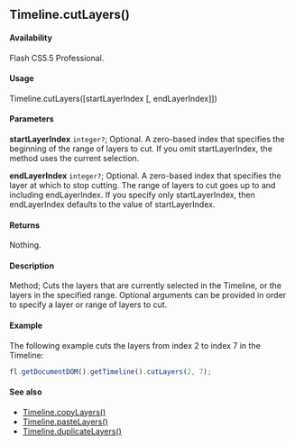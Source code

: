 ## Timeline.cutLayers()

#### Availability

Flash CS5.5 Professional.

#### Usage

Timeline.cutLayers([startLayerIndex [, endLayerIndex]])

#### Parameters

**startLayerIndex** `integer?`; Optional. A zero-based index that specifies the beginning of the range of layers to cut. If you omit
startLayerIndex, the method uses the current selection.

**endLayerIndex** `integer?`; Optional. A zero-based index that specifies the layer at which to stop cutting. The range of layers to cut goes up to and including endLayerIndex. If you specify only startLayerIndex, then endLayerIndex defaults to the value of startLayerIndex.

#### Returns

Nothing.

#### Description

Method; Cuts the layers that are currently selected in the Timeline, or the layers in the specified range. Optional arguments can be provided in order to specify a layer or range of layers to cut.

#### Example

The following example cuts the layers from index 2 to index 7 in the Timeline:

```javascript
fl.getDocumentDOM().getTimeline().cutLayers(2, 7);
```

#### See also

- [Timeline.copyLayers()](../Timeline_object/Timeline7.md)
- [Timeline.pasteLayers()](../Timeline_object/Timeline35.md)
- [Timeline.duplicateLayers()](../Timeline_object/Timeline17.md)
